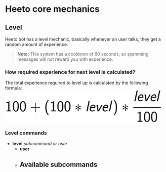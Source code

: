 # Heeto core mechanics
## Level
Heeto bot has a level mechanic, basically whenever an user talks, they get a random amount of experience.
> **Note:** This system has a cooldown of 60 seconds, so spamming messages will not reward you with experience.

### How required experience for next level is calculated?
The total experience required to level up is calculated by the following formula:
![level formula](https://raw.githubusercontent.com/Haato3o/Heeto-Bot/master/assets/levelFormula.svg)

### Level commands
- **level** *subcommand or user*
    - **user**
    - **Available subcommands**
        - 